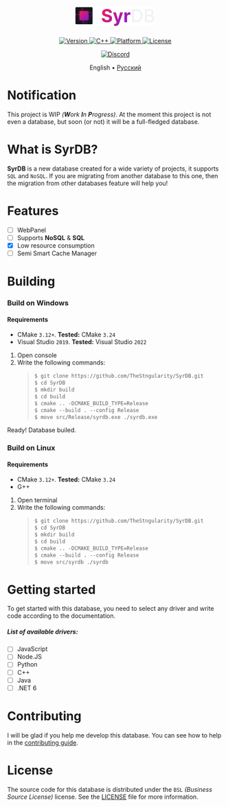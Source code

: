 <h1 align="center">
    <img alt="Logo" src="./images/logo.svg" height="45px">
</h1>

<p align="center">
    <a href="https://github.com/TheStngularity/SyrDB">
        <img alt="Version" src="https://img.shields.io/github/v/tag/TheStngularity/SyrDB?color=EF2152&label=Version">
    </a>
    <a href="https://github.com/TheStngularity/SyrDB">
        <img alt="C++" src="https://img.shields.io/badge/C++-20-EF2152">
    </a>
    <a href="https://github.com/TheStngularity/SyrDB">
        <img alt="Platform" src="https://img.shields.io/badge/Platform-Win32%20|%20Linux-EF2152">
    </a>
    <a href="https://github.com/TheStngularity/SyrDB">
        <img alt="License" src="https://img.shields.io/badge/License-BSL-EF2152">
    </a>
</p>

<p align="center">
    <a href="https://discord.gg/886NskXMxg">
        <img alt="Discord" src="https://img.shields.io/discord/1041037527047475210?color=5865F2&label=&logo=discord&logoColor=F2F2F2">
    </a>
</p>

<p align="center">
    English •
    <a href="./i18n/README_ru.md">Русский</a>
</p>

<h1>Notification</h1>
This project is WIP <em>(<strong>W</strong>ork <strong>I</strong>n <strong>P</strong>rogress)</em>. At the moment this project is not even a database, but soon (or not) it will be a full-fledged database.

<h1>What is SyrDB?</h1>
<strong>SyrDB</strong> is a new database created for a wide variety of projects, it supports <code>SQL</code> and <code>NoSQL</code>. If you are migrating from another database to this one, then the migration from other databases feature will help you!

<h1>Features</h1>

- [ ] WebPanel
- [ ] Supports **NoSQL** & **SQL**
- [x] Low resource consumption
- [ ] Semi Smart Cache Manager

<h1>Building</h1>
<h3>Build on Windows</h3>
<h4>Requirements</h4>

- CMake `3.12+`. **Tested:** CMake `3.24`
- Visual Studio `2019`. **Tested:** Visual Studio `2022`

1. Open console
2. Write the following commands:
    > ```shell
    > $ git clone https://github.com/TheStngularity/SyrDB.git
    > $ cd SyrDB
    > $ mkdir build
    > $ cd build
    > $ cmake .. -DCMAKE_BUILD_TYPE=Release
    > $ cmake --build . --config Release
    > $ move src/Release/syrdb.exe ./syrdb.exe
    > ```

Ready! Database builed.

<h3>Build on Linux</h3>
<h4>Requirements</h4>

- CMake `3.12+`. **Tested:** CMake `3.24`
- G++

1. Open terminal
2. Write the following commands:
    > ```shell
    > $ git clone https://github.com/TheStngularity/SyrDB.git
    > $ cd SyrDB
    > $ mkdir build
    > $ cd build
    > $ cmake .. -DCMAKE_BUILD_TYPE=Release
    > $ cmake --build . --config Release
    > $ move src/syrdb ./syrdb
    > ```

<h1>Getting started</h1>
To get started with this database, you need to select any driver and write code according to the documentation.

<h5>List of available drivers:</h5>

- [ ] JavaScript
- [ ] Node.JS
- [ ] Python
- [ ] C++
- [ ] Java
- [ ] .NET 6

<h1>Contributing</h1>
I will be glad if you help me develop this database. You can see how to help in the <a href="./CONTRIBUTING.md">contributing guide</a>.

<h1>License</h1>
The source code for this database is distributed under the <code>BSL</code> <em>(Business Source License)</em> license. See the <a href="./LICENSE">LICENSE</a> file for more information.
